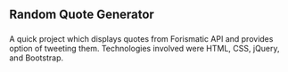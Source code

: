 ## Random Quote Generator
###
A quick project which displays quotes from Forismatic API and provides option of tweeting them. 
Technologies involved were HTML, CSS, jQuery, and Bootstrap. 
